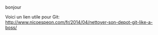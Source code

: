 bonjour 


Voici un lien utile pour Git: 
http://www.nicoespeon.com/fr/2014/04/nettoyer-son-depot-git-like-a-boss/
